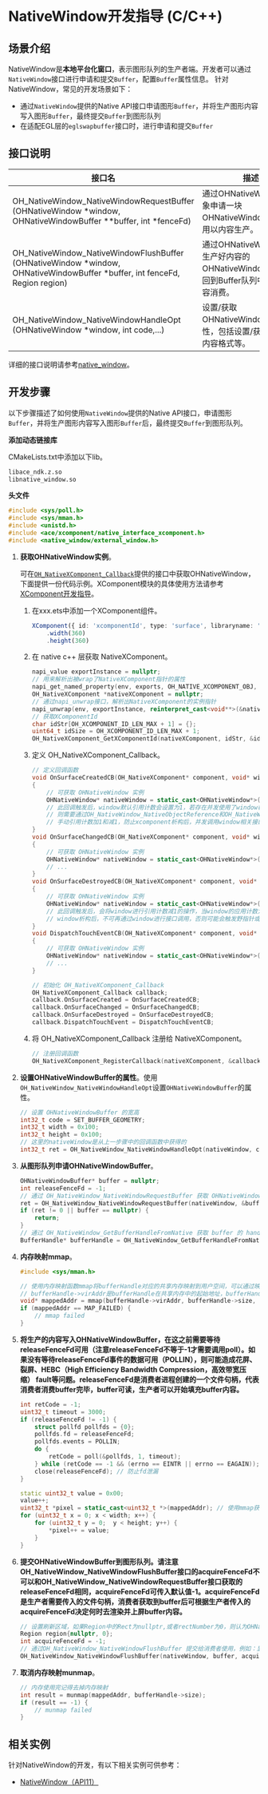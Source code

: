 # NativeWindow开发指导 (C/C++)

## 场景介绍

NativeWindow是**本地平台化窗口**，表示图形队列的生产者端。开发者可以通过`NativeWindow`接口进行申请和提交`Buffer`，配置`Buffer`属性信息。
针对NativeWindow，常见的开发场景如下：

* 通过`NativeWindow`提供的Native API接口申请图形`Buffer`，并将生产图形内容写入图形`Buffer`，最终提交`Buffer`到图形队列
* 在适配EGL层的`eglswapbuffer`接口时，进行申请和提交`Buffer`

## 接口说明

| 接口名 | 描述 | 
| -------- | -------- |
| OH_NativeWindow_NativeWindowRequestBuffer (OHNativeWindow \*window, OHNativeWindowBuffer \*\*buffer, int \*fenceFd) | 通过OHNativeWindow对象申请一块OHNativeWindowBuffer，用以内容生产。 | 
| OH_NativeWindow_NativeWindowFlushBuffer (OHNativeWindow \*window, OHNativeWindowBuffer \*buffer, int fenceFd, Region region) | 通过OHNativeWindow将生产好内容的OHNativeWindowBuffer放回到Buffer队列中，用以内容消费。 | 
| OH_NativeWindow_NativeWindowHandleOpt (OHNativeWindow \*window, int code,...) | 设置/获取OHNativeWindow的属性，包括设置/获取宽高、内容格式等。 | 

详细的接口说明请参考[native_window](../reference/apis-arkgraphics2d/_native_window.md)。

## 开发步骤

以下步骤描述了如何使用`NativeWindow`提供的Native API接口，申请图形`Buffer`，并将生产图形内容写入图形`Buffer`后，最终提交`Buffer`到图形队列。

**添加动态链接库**

CMakeLists.txt中添加以下lib。
```txt
libace_ndk.z.so
libnative_window.so
```

**头文件**
```c++
#include <sys/poll.h>
#include <sys/mman.h>
#include <unistd.h>
#include <ace/xcomponent/native_interface_xcomponent.h>
#include <native_window/external_window.h>
```

1. **获取OHNativeWindow实例**。

    可在[`OH_NativeXComponent_Callback`](../reference/apis-arkui/_o_h___native_x_component___callback.md)提供的接口中获取OHNativeWindow，下面提供一份代码示例。XComponent模块的具体使用方法请参考[XComponent开发指导](../ui/napi-xcomponent-guidelines.md)。
    1. 在xxx.ets中添加一个XComponent组件。
        ```ts
        XComponent({ id: 'xcomponentId', type: 'surface', libraryname: 'entry'})
            .width(360)
            .height(360)
        ```
    2. 在 native c++ 层获取 NativeXComponent。
        ```c++
        napi_value exportInstance = nullptr;
        // 用来解析出被wrap了NativeXComponent指针的属性
        napi_get_named_property(env, exports, OH_NATIVE_XCOMPONENT_OBJ, &exportInstance);
        OH_NativeXComponent *nativeXComponent = nullptr;
        // 通过napi_unwrap接口，解析出NativeXComponent的实例指针
        napi_unwrap(env, exportInstance, reinterpret_cast<void**>(&nativeXComponent));
        // 获取XComponentId
        char idStr[OH_XCOMPONENT_ID_LEN_MAX + 1] = {};
        uint64_t idSize = OH_XCOMPONENT_ID_LEN_MAX + 1;
        OH_NativeXComponent_GetXComponentId(nativeXComponent, idStr, &idSize);
        ```
    3. 定义 OH_NativeXComponent_Callback。
        ```c++
        // 定义回调函数
        void OnSurfaceCreatedCB(OH_NativeXComponent* component, void* window)
        {
            // 可获取 OHNativeWindow 实例
            OHNativeWindow* nativeWindow = static_cast<OHNativeWindow*>(window);
            // 此回调触发后，window默认引用计数会设置为1，若存在并发使用了window相关的接口和xcompnent析构的情况，
            // 则需要通过OH_NativeWindow_NativeObjectReference和OH_NativeWindow_NativeObjectUnreference对window进行
            // 手动引用计数加1和减1，防止xcomponent析构后，并发调用window相关接口触发野指针或空指针的奔溃。
        }
        void OnSurfaceChangedCB(OH_NativeXComponent* component, void* window)
        {
            // 可获取 OHNativeWindow 实例
            OHNativeWindow* nativeWindow = static_cast<OHNativeWindow*>(window);
            // ...
        }
        void OnSurfaceDestroyedCB(OH_NativeXComponent* component, void* window)
        {
            // 可获取 OHNativeWindow 实例
            OHNativeWindow* nativeWindow = static_cast<OHNativeWindow*>(window);
            // 此回调触发后，会将window进行引用计数减1的操作，当window的应用计数为0后，会触发window的析构，
            // window析构后，不可再通过window进行接口调用，否则可能会触发野指针或空指针的奔溃。
        }
        void DispatchTouchEventCB(OH_NativeXComponent* component, void* window)
        {
            // 可获取 OHNativeWindow 实例
            OHNativeWindow* nativeWindow = static_cast<OHNativeWindow*>(window);
            // ...
        }
        ```
        ```c++
        // 初始化 OH_NativeXComponent_Callback
        OH_NativeXComponent_Callback callback;
        callback.OnSurfaceCreated = OnSurfaceCreatedCB;
        callback.OnSurfaceChanged = OnSurfaceChangedCB;
        callback.OnSurfaceDestroyed = OnSurfaceDestroyedCB;
        callback.DispatchTouchEvent = DispatchTouchEventCB;
        ```
   4. 将 OH_NativeXComponent_Callback 注册给 NativeXComponent。
        ```c++
        // 注册回调函数
        OH_NativeXComponent_RegisterCallback(nativeXComponent, &callback);
        ```

2. **设置OHNativeWindowBuffer的属性**。使用`OH_NativeWindow_NativeWindowHandleOpt`设置`OHNativeWindowBuffer`的属性。
    ```c++
    // 设置 OHNativeWindowBuffer 的宽高
    int32_t code = SET_BUFFER_GEOMETRY;
    int32_t width = 0x100;
    int32_t height = 0x100;
    // 这里的nativeWindow是从上一步骤中的回调函数中获得的
    int32_t ret = OH_NativeWindow_NativeWindowHandleOpt(nativeWindow, code, width, height);
    ```

3. **从图形队列申请OHNativeWindowBuffer**。
    ```c++
    OHNativeWindowBuffer* buffer = nullptr;
    int releaseFenceFd = -1;
    // 通过 OH_NativeWindow_NativeWindowRequestBuffer 获取 OHNativeWindowBuffer 实例
    ret = OH_NativeWindow_NativeWindowRequestBuffer(nativeWindow, &buffer, &releaseFenceFd);
    if (ret != 0 || buffer == nullptr) {
        return;
    }
    // 通过 OH_NativeWindow_GetBufferHandleFromNative 获取 buffer 的 handle
    BufferHandle* bufferHandle = OH_NativeWindow_GetBufferHandleFromNative(buffer);
    ```

4. **内存映射mmap**。
    ```c++
    #include <sys/mman.h>

    // 使用内存映射函数mmap将bufferHandle对应的共享内存映射到用户空间，可以通过映射出来的虚拟地址向bufferHandle中写入图像数据
    // bufferHandle->virAddr是bufferHandle在共享内存中的起始地址，bufferHandle->size是bufferHandle在共享内存中的内存占用大小
    void* mappedAddr = mmap(bufferHandle->virAddr, bufferHandle->size, PROT_READ | PROT_WRITE, MAP_SHARED, bufferHandle->fd, 0);
    if (mappedAddr == MAP_FAILED) {
        // mmap failed
    }
    ```

5. **将生产的内容写入OHNativeWindowBuffer，在这之前需要等待releaseFenceFd可用（注意releaseFenceFd不等于-1才需要调用poll）。如果没有等待releaseFenceFd事件的数据可用（POLLIN），则可能造成花屏、裂屏、HEBC（High Efficiency Bandwidth Compression，高效带宽压缩） fault等问题。releaseFenceFd是消费者进程创建的一个文件句柄，代表消费者消费buffer完毕，buffer可读，生产者可以开始填充buffer内容。**
    ```c++
    int retCode = -1;
    uint32_t timeout = 3000;
    if (releaseFenceFd != -1) {
        struct pollfd pollfds = {0};
        pollfds.fd = releaseFenceFd;
        pollfds.events = POLLIN;
        do {
            retCode = poll(&pollfds, 1, timeout);
        } while (retCode == -1 && (errno == EINTR || errno == EAGAIN));
        close(releaseFenceFd); // 防止fd泄漏
    }

    static uint32_t value = 0x00;
    value++;
    uint32_t *pixel = static_cast<uint32_t *>(mappedAddr); // 使用mmap获取到的地址来访问内存
    for (uint32_t x = 0; x < width; x++) {
        for (uint32_t y = 0;  y < height; y++) {
            *pixel++ = value;
        }
    }
    ```

5. **提交OHNativeWindowBuffer到图形队列。请注意OH_NativeWindow_NativeWindowFlushBuffer接口的acquireFenceFd不可以和OH_NativeWindow_NativeWindowRequestBuffer接口获取的releaseFenceFd相同，acquireFenceFd可传入默认值-1。acquireFenceFd是生产者需要传入的文件句柄，消费者获取到buffer后可根据生产者传入的acquireFenceFd决定何时去渲染并上屏buffer内容。**
    ```c++
    // 设置刷新区域，如果Region中的Rect为nullptr,或者rectNumber为0，则认为OHNativeWindowBuffer全部有内容更改。
    Region region{nullptr, 0};
    int acquireFenceFd = -1;
    // 通过OH_NativeWindow_NativeWindowFlushBuffer 提交给消费者使用，例如：显示在屏幕上。
    OH_NativeWindow_NativeWindowFlushBuffer(nativeWindow, buffer, acquireFenceFd, region);
    ```
6. **取消内存映射munmap**。
    ```c++
    // 内存使用完记得去掉内存映射
    int result = munmap(mappedAddr, bufferHandle->size);
    if (result == -1) {
        // munmap failed
    }
    ```

## 相关实例

针对NativeWindow的开发，有以下相关实例可供参考：

- [NativeWindow（API11）](https://gitee.com/openharmony/applications_app_samples/tree/master/code/BasicFeature/Native/NdkNativeWindow)